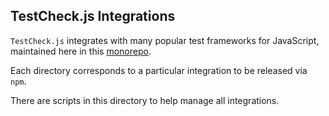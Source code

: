 TestCheck.js Integrations
-------------------------

`TestCheck.js` integrates with many popular test frameworks for JavaScript,
maintained here in this [monorepo](http://danluu.com/monorepo/).

Each directory corresponds to a particular integration to be released via `npm`.

There are scripts in this directory to help manage all integrations.
